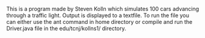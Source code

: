 This is a program made by Steven Kolln which simulates 100 cars advancing through a traffic light. Output is displayed to a textfile. To run the file you can either use the ant command in home directory or compile and run the Driver.java file in the edu/tcnj/kollns1/ directory.